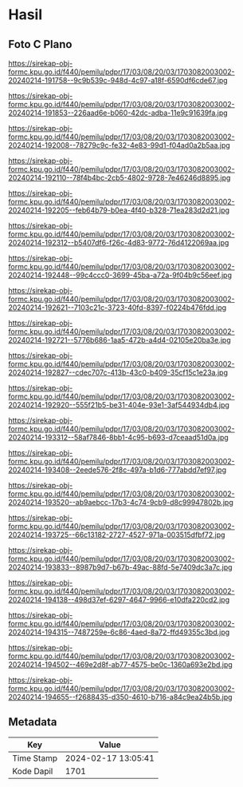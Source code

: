 # Hasil

## Foto C Plano

https://sirekap-obj-formc.kpu.go.id/f440/pemilu/pdpr/17/03/08/20/03/1703082003002-20240214-191758--9c9b539c-948d-4c97-a18f-6590df6cde67.jpg

https://sirekap-obj-formc.kpu.go.id/f440/pemilu/pdpr/17/03/08/20/03/1703082003002-20240214-191853--226aad6e-b060-42dc-adba-11e9c91639fa.jpg

https://sirekap-obj-formc.kpu.go.id/f440/pemilu/pdpr/17/03/08/20/03/1703082003002-20240214-192008--78279c9c-fe32-4e83-99d1-f04ad0a2b5aa.jpg

https://sirekap-obj-formc.kpu.go.id/f440/pemilu/pdpr/17/03/08/20/03/1703082003002-20240214-192110--78f4b4bc-2cb5-4802-9728-7e46246d8895.jpg

https://sirekap-obj-formc.kpu.go.id/f440/pemilu/pdpr/17/03/08/20/03/1703082003002-20240214-192205--feb64b79-b0ea-4f40-b328-71ea283d2d21.jpg

https://sirekap-obj-formc.kpu.go.id/f440/pemilu/pdpr/17/03/08/20/03/1703082003002-20240214-192312--b5407df6-f26c-4d83-9772-76d4122069aa.jpg

https://sirekap-obj-formc.kpu.go.id/f440/pemilu/pdpr/17/03/08/20/03/1703082003002-20240214-192448--99c4ccc0-3699-45ba-a72a-9f04b9c56eef.jpg

https://sirekap-obj-formc.kpu.go.id/f440/pemilu/pdpr/17/03/08/20/03/1703082003002-20240214-192621--7103c21c-3723-40fd-8397-f0224b476fdd.jpg

https://sirekap-obj-formc.kpu.go.id/f440/pemilu/pdpr/17/03/08/20/03/1703082003002-20240214-192721--5776b686-1aa5-472b-a4d4-02105e20ba3e.jpg

https://sirekap-obj-formc.kpu.go.id/f440/pemilu/pdpr/17/03/08/20/03/1703082003002-20240214-192827--cdec707c-413b-43c0-b409-35cf15c1e23a.jpg

https://sirekap-obj-formc.kpu.go.id/f440/pemilu/pdpr/17/03/08/20/03/1703082003002-20240214-192920--555f21b5-be31-404e-93e1-3af544934db4.jpg

https://sirekap-obj-formc.kpu.go.id/f440/pemilu/pdpr/17/03/08/20/03/1703082003002-20240214-193312--58af7846-8bb1-4c95-b693-d7ceaad51d0a.jpg

https://sirekap-obj-formc.kpu.go.id/f440/pemilu/pdpr/17/03/08/20/03/1703082003002-20240214-193408--2eede576-2f8c-497a-b1d6-777abdd7ef97.jpg

https://sirekap-obj-formc.kpu.go.id/f440/pemilu/pdpr/17/03/08/20/03/1703082003002-20240214-193520--ab9aebcc-17b3-4c74-9cb9-d8c99947802b.jpg

https://sirekap-obj-formc.kpu.go.id/f440/pemilu/pdpr/17/03/08/20/03/1703082003002-20240214-193725--66c13182-2727-4527-971a-003515dfbf72.jpg

https://sirekap-obj-formc.kpu.go.id/f440/pemilu/pdpr/17/03/08/20/03/1703082003002-20240214-193833--8987b9d7-b67b-49ac-88fd-5e7409dc3a7c.jpg

https://sirekap-obj-formc.kpu.go.id/f440/pemilu/pdpr/17/03/08/20/03/1703082003002-20240214-194138--498d37ef-6297-4647-9966-e10dfa220cd2.jpg

https://sirekap-obj-formc.kpu.go.id/f440/pemilu/pdpr/17/03/08/20/03/1703082003002-20240214-194315--7487259e-6c86-4aed-8a72-ffd49355c3bd.jpg

https://sirekap-obj-formc.kpu.go.id/f440/pemilu/pdpr/17/03/08/20/03/1703082003002-20240214-194502--469e2d8f-ab77-4575-be0c-1360a693e2bd.jpg

https://sirekap-obj-formc.kpu.go.id/f440/pemilu/pdpr/17/03/08/20/03/1703082003002-20240214-194655--f2688435-d350-4610-b716-a84c9ea24b5b.jpg


## Metadata

| Key        | Value               |
| ---------- | ------------------- |
| Time Stamp | 2024-02-17 13:05:41 |
| Kode Dapil | 1701                |



